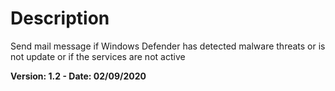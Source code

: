# Description
Send mail message if Windows Defender has detected malware threats or is not update or if the services are not active

**Version: 1.2 - Date: 02/09/2020**

